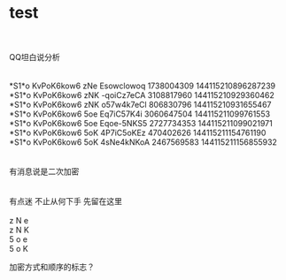 # test
<br />
<br />
 QQ坦白说分析<br />
<br />
<br />
*S1*o KvPoK6kow6 zNe Esowclowoq  1738004309 144115210896287239<br />
*S1*o KvPoK6kow6 zNK -qoiCz7eCA  3108817960 144115210929360462<br />
*S1*o KvPoK6kow6 zNK o57w4k7eCl  806830796  144115210931655467<br />
*S1*o KvPoK6kow6 5oe Eq7iC57K4i  3060647504 144115211099761553<br />
*S1*o KvPoK6kow6 5oe Eqoe-5NKS5  2727734353 144115211099021971<br />
*S1*o KvPoK6kow6 5oK 4P7iC5oKEz  470402626  144115211154761190<br />
*S1*o KvPoK6kow6 5oK 4sNe4kNKoA  2467569583 144115211156855932<br />
<br />
<br />
有消息说是二次加密<br />
<br />
<br />
有点迷  不止从何下手  先留在这里<br />
<br />
z N e<br />
z N K<br />
5 o e<br />
5 o K<br />

加密方式和顺序的标志？
